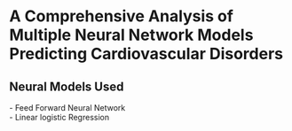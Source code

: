 <h1> A Comprehensive Analysis of Multiple Neural Network Models Predicting Cardiovascular Disorders </h1> 
<h2> Neural Models Used </h2>
  - Feed Forward Neural Network <br>
  - Linear logistic Regression 
